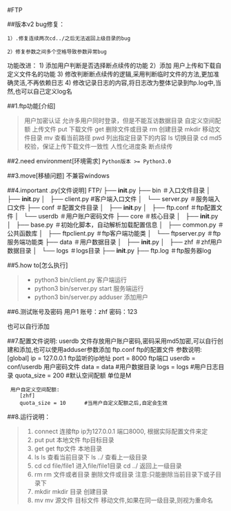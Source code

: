 #FTP

##版本v2
  bug修复：

    1）.修复连续两次cd../之后无法返回上级目录的bug

    2）修复参数之间多个空格导致参数异常bug

  功能改进：
    1) 添加用户判断是否选择断点续传的功能
    2）添加 用户上传和下载自定义文件名的功能
    3) 修改判断断点续传的逻辑,采用判断临时文件的方法,更加准确灵活,不再依赖日志
    4) 修改记录日志的内容,将日志改为整体记录到ftp.log中,当然,也可以自己定义log名
    
##1.ftp功能[介绍]
>用户加密认证
>允许多用户同时登录，但是不能互访数据目录
>自定义空间配额
>上传文件  put
>下载文件  get
>删除文件或目录  rm
>创建目录  mkdir
>移动文件目录  mv
>查看当前路径  pwd
>列出指定目录下的内容 ls
>切换目录  cd
>md5校验，保证上传下载文件一致性
>人性化进度条
>断点续传

##2.need environment[环境需求]
`Python版本 >= Python3.0`

##3.move[移植问题]
不兼容windows

##4.important .py[文件说明]
FTP/
├── __init__.py
├── bin		＃入口文件目录
│   ├── __init__.py
│   ├── client.py			#客户端入口文件
│   └── server.py			＃服务端入口文件
├── conf		＃配置文件目录
│   ├── __init__.py
│   ├── ftp.conf		＃ftp配置文件
│   └── userdb				＃用户账户密码文件
├── core    ＃核心目录
│   ├── __init__.py
│   ├── base.py			＃初始化脚本，自动解析加载配置信息
│   ├── common.py			＃公共函数库
│   ├── ftpclient.py	＃ftp客户端功能类
│   └── ftpserver.py	＃ftp服务端功能类
├── data		＃用户数据目录
│   ├── __init__.py
│   ├── zhf			＃zhf用户数据目录
│   
└── logs		＃logs目录
    ├── __init__.py
    ├── ftp.log		＃ftp服务器log


##5.how to[怎么执行]
>* python3 bin/client.py     客户端运行
>* python3 bin/server.py	start 服务端运行
>* python3 bin/server.py adduser 添加用户

##6.测试账号及密码
用户1
    账号：zhf
    密码：123

也可以自行添加

##7.配置文件说明:
    userdb 文件存放用户账户密码,密码采用md5加密,可以自行创建和添加,也可以使用adduser参数添加
    ftp.conf  ftp的配置文件
    参数说明:
        [global]
        ip = 127.0.0.1     ftp监听的ip地址
        port  = 8000        ftp端口
        userdb = conf/userdb    用户密码文件
        data = data         #用户数据目录
        logs = logs         #用户日志目录
        quota_size = 200       #默认空间配额 单位是M

     用户自定义空间配额:
        [zhf]
        quota_size = 10      #当用户自定义配额之后,自定会生效
##8.运行说明：
> 1) connect
    连接ftp   ip为127.0.0.1 端口8000, 根据实际配置文件来定
> 2) put
    put 本地文件  ftp目标目录
> 3) get
    get ftp文件  本地目录
> 4) ls
     ls  查看当前目录下
     ls  ../  查看上一级目录
> 5) cd
    cd  file/file1  进入file/file1目录
    cd ../ 返回上一级目录
> 6) rm
    rm  文件或者目录  删除文件或目录   注意:只能删除当前目录下或子目录下
> 7) mkdir
    mkdir 目录  创建目录
> 8) mv
    mv  源文件  目标文件     移动文件,如果在同一级目录,则视为重命名
    



